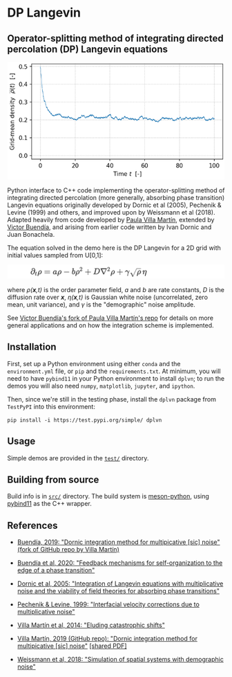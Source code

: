 # DP Langevin
## Operator-splitting method of integrating directed percolation (DP) Langevin equations

<!-- ![](test/meandensity_time.png "Results of demo DP integration") -->

![](https://raw.githubusercontent.com/cstarkjp/DPLangevin/main/test/meandensity_time.png
 "Results of demo DP integration")


Python interface to C++ code implementing the operator-splitting method of integrating directed percolation (more generally, absorbing phase transition) Langevin equations originally developed by Dornic et al (2005), Pechenik & Levine (1999) and others, and improved upon by Weissmann et al (2018).
Adapted heavily from code developed by [Paula Villa Martín](https://github.com/pvillamartin), extended by [Victor Buendía](https://github.com/VictorSeven), and arising from earlier code written by Ivan Dornic and Juan Bonachela.

The equation solved in the demo here is the DP Langevin for a 2D grid with initial values sampled from U[0,1]: 

![](https://raw.githubusercontent.com/cstarkjp/DPLangevin/main/doc/dplangevin_equation.png
 "DP Langevin equation")


<!-- $`\partial_t \rho = a\rho - b\rho^2 + D \nabla^2 \rho + \gamma \sqrt{\rho} \, \eta`$ -->

where *ρ(**x**,t)* is the order parameter field, *a* and *b* are rate constants, *D* is the diffusion rate over **_x_**, *η(**x**,t)* is Gaussian white noise (uncorrelated, zero mean, unit variance), and *γ* is the "demographic" noise amplitude.

See 
[Victor Buendía's fork of Paula Villa Martín's repo](https://github.com/VictorSeven/Dornic_et_al_integration_class/tree/victor-update)
 for details on more general applications and on how the integration scheme is implemented.

## Installation

First, set up a Python environment using either `conda` and the `environment.yml` file, or `pip` and the `requirements.txt`. At minimum, you will need to have `pybind11` in your Python environment to install `dplvn`; to run the demos you will also need `numpy`, `matplotlib`, `jupyter`, and `ipython`.

Then, since we're still in the testing phase, install the `dplvn` package from `TestPyPI` into this environment:

    pip install -i https://test.pypi.org/simple/ dplvn

## Usage

Simple demos are provided in the [`test/`](https://github.com/cstarkjp/DPLangevin/tree/main/test/README.md) directory.


## Building from source

Build info is in [`src/`](https://github.com/cstarkjp/DPLangevin/tree/main/src/README.md) directory. The build system is [meson-python](https://mesonbuild.com/meson-python/), using [pybind11](https://pybind11.readthedocs.io/en/stable/) as the C++ wrapper. 


## References

   - [Buendía, 2019: "Dornic integration method for multipicative [sic] noise" (fork of GitHub repo by Villa Martín)](https://github.com/VictorSeven/Dornic_et_al_integration_class/tree/victor-update)  
   <!-- [[shared PDF]](https://www.dropbox.com/scl/fi/jzu0hxbifu8g8njglwfh1/VillaMartin_2014_CatastrophicShiftsDPLangevinSimulation2D.pdf?rlkey=i9s6s1i19jtgk6pua7xwdaa1a&st=qpfzqyyw&dl=0)  -->

   - [Buendía et al, 2020: "Feedback mechanisms for self-organization to the edge of a phase transition"](https://www.frontiersin.org/journals/physics#editorial-board)  
   <!-- [[shared PDF]](https://www.dropbox.com/scl/fi/oh7j5goqeggfmrc5414ir/Buendia_2020_FeedbackSelfOrganizationPhaseTransitions.pdf?rlkey=ot37k7mw7iaymcgs3g9jg4yhu&st=5stsyu8m&dl=0)  -->

   - [Dornic et al, 2005: "Integration of Langevin equations with multiplicative noise and the viability of field theories for absorbing phase transitions"](https://doi.org/10.1103/PhysRevLett.94.100601)   
   <!-- [[shared PDF]](https://www.dropbox.com/scl/fi/g0h355kxiq47zmxyxlxue/Dornic_2005_MultiplicativenoiseLangevinIntegrationDirectedPercolation.pdf?rlkey=aj5k6zekitc02lno0b50yhjbx&st=vzd5hdfz&dl=0) -->

   - [Pechenik & Levine, 1999: "Interfacial velocity corrections due to multiplicative noise"](https://doi.org/10.1103/PhysRevE.59.3893)   
   <!-- [[shared PDF]](https://www.dropbox.com/scl/fi/ylu6r5vk34r9sdv8aoiqh/PechenikLevine_1999_MultiplicativeNoiseNonequilibriumPhaseTransitionSDE.pdf?rlkey=90ncj263w5n41hncosiww5n41&st=7uuvp79z&dl=0) -->

   - [Villa Martín et al, 2014: "Eluding catastrophic shifts"](https://doi.org/10.1073/pnas.1414708112)   
   <!-- [[shared PDF]](https://www.dropbox.com/scl/fi/jzu0hxbifu8g8njglwfh1/VillaMartin_2014_CatastrophicShiftsDPLangevinSimulation2D.pdf?rlkey=i9s6s1i19jtgk6pua7xwdaa1a&st=qpfzqyyw&dl=0)  -->

   - [Villa Martín, 2019  (GitHub repo): "Dornic integration method for multipicative [sic] noise"](https://github.com/pvillamartin/Dornic_et_al_integration_class)   [[shared PDF]](https://www.dropbox.com/scl/fi/sdeiwyxjpyx6a2tv5vibr/VillaMartin_2019_DornicMethod.pdf?rlkey=wykox7ifyu0ms4pd3hokp1d4u&st=xir9d3vt&dl=0) 

   - [Weissmann et al, 2018: "Simulation of spatial systems with demographic noise"](https://doi.org/10.1103/PhysRevE.98.022131)   
